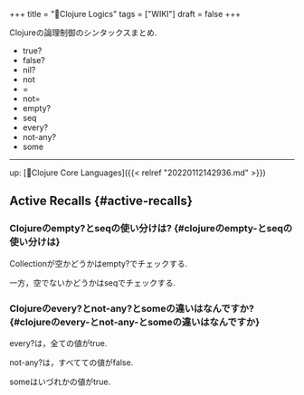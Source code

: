 +++
title = "📝Clojure Logics"
tags = ["WIKI"]
draft = false
+++

Clojureの論理制御のシンタックスまとめ.

-   true?
-   false?
-   nil?
-   not
-   =
-   not=
-   empty?
-   seq
-   every?
-   not-any?
-   some

---

up: [📂Clojure Core Languages]({{< relref "20220112142936.md" >}})


## Active Recalls {#active-recalls}


### Clojureのempty?とseqの使い分けは? {#clojureのempty-とseqの使い分けは}

Collectionが空かどうかはempty?でチェックする.

一方，空でないかどうかはseqでチェックする.


### Clojureのevery?とnot-any?とsomeの違いはなんですか? {#clojureのevery-とnot-any-とsomeの違いはなんですか}

every?は，全ての値がtrue.

not-any?は，すべてての値がfalse.

someはいづれかの値がtrue.
